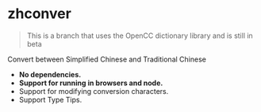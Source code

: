 # zhconver

> This is a branch that uses the OpenCC dictionary library and is still in beta

Convert between Simplified Chinese and Traditional Chinese

- **No dependencies.**
- **Support for running in browsers and node.**
- Support for modifying conversion characters.
- Support Type Tips.